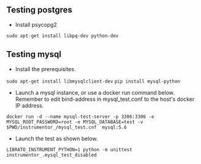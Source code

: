 ## Testing postgres
* Install psycopg2

`sudo apt-get install libpq-dev python-dev`

## Testing mysql
* Install the prerequisites.

`sudo apt-get install libmysqlclient-dev`
`pip install mysql-python`

* Launch a mysql instance, or use a docker run command below. Remember to edit bind-address in mysql_test.conf to the host's docker IP address.

`docker run -d --name mysql-test-server -p 3306:3306 -e MYSQL_ROOT_PASSWORD=root -e MYSQL_DATABASE=test -v $PWD/instrumentor_/mysql_test.cnf  mysql:5.6`

* Launch the test as shown below.

`LIBRATO_INSTRUMENT_PYTHON=1 python -m unittest instrumentor_.mysql_test_disabled`
